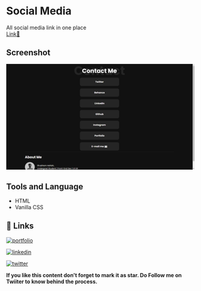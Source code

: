 # Social Media

All social media link in one place \
[Link🚀](https://shubhamashish33.github.io/socialmedia/)

## Screenshot
![](2021-12-27-22-10-32.png)

## Tools and Language
- HTML
- Vanilla CSS


## 🔗 Links
[![portfolio](https://img.shields.io/badge/my_portfolio-000?style=for-the-badge&logo=ko-fi&logoColor=white)](https://shubhamashish33.github.io/aboutmev2/)

[![linkedin](https://img.shields.io/badge/linkedin-0A66C2?style=for-the-badge&logo=linkedin&logoColor=white)](https://www.linkedin.com/in/shubham-ashish-81a6a01b2/)

[![twitter](https://img.shields.io/badge/twitter-1DA1F2?style=for-the-badge&logo=twitter&logoColor=white)](https://twitter.com/imaashish_)

**If you like this content don't forget to mark it as star. Do Follow me on Twiiter to know behind the process.** 